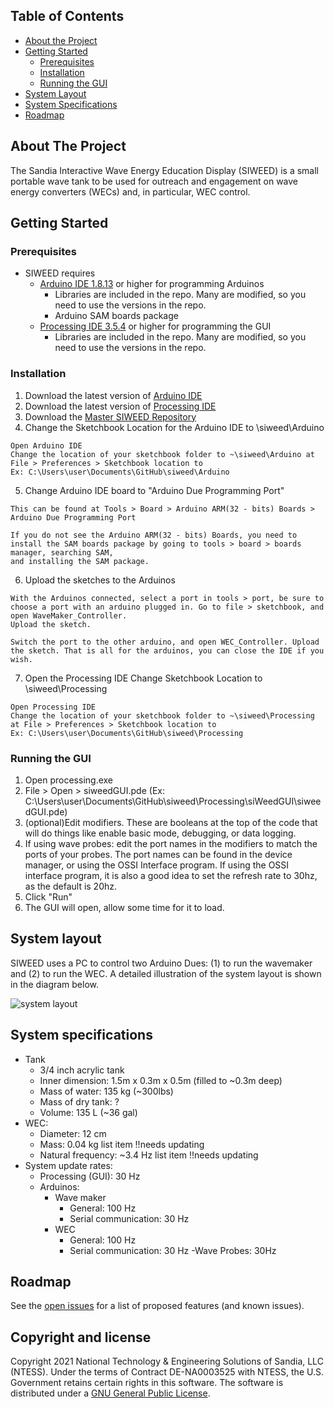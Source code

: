 <!-- TABLE OF CONTENTS -->
## Table of Contents

* [About the Project](#about-the-project)
* [Getting Started](#getting-started)
  * [Prerequisites](#prerequisites)
  * [Installation](#installation)
  *	[Running the GUI](#running-the-gui)
* [System Layout](#System-layout)
* [System Specifications](#System-Specifications)
* [Roadmap](#roadmap)


<!-- ABOUT THE PROJECT -->
## About The Project

The Sandia Interactive Wave Energy Education Display (SIWEED) is a small portable wave tank to be used for outreach and engagement on wave energy converters (WECs) and, in particular, WEC control.


<!-- GETTING STARTED -->
## Getting Started

### Prerequisites
- SIWEED requires 
	- [Arduino IDE 1.8.13](https://www.arduino.cc/en/main/software) or higher for programming Arduinos
		- Libraries are included in the repo. Many are modified, so you need to use the versions in the repo.
		- Arduino SAM boards package
	- [Processing IDE 3.5.4](https://processing.org/download/) or higher for programming the GUI
		- Libraries are included in the repo. Many are modified, so you need to use the versions in the repo.


### Installation

1. Download the latest version of [Arduino IDE](https://www.arduino.cc/en/main/software) 
2. Download the latest version of [Processing IDE](https://processing.org/download/)
3. Download the [Master SIWEED Repository](https://github.com/SNL-WaterPower/siweed/tree/master)
4. Change the Sketchbook Location for the Arduino IDE to \siweed\Arduino
```
Open Arduino IDE
Change the location of your sketchbook folder to ~\siweed\Arduino at File > Preferences > Sketchbook location to 
Ex: C:\Users\user\Documents\GitHub\siweed\Arduino
```
5. Change Arduino IDE board to "Arduino Due Programming Port"
```
This can be found at Tools > Board > Arduino ARM(32 - bits) Boards > Arduino Due Programming Port

If you do not see the Arduino ARM(32 - bits) Boards, you need to install the SAM boards package by going to tools > board > boards manager, searching SAM, 
and installing the SAM package.
```
6. Upload the sketches to the Arduinos
```
With the Arduinos connected, select a port in tools > port, be sure to choose a port with an arduino plugged in. Go to file > sketchbook, and open WaveMaker_Controller.
Upload the sketch. 

Switch the port to the other arduino, and open WEC_Controller. Upload the sketch. That is all for the arduinos, you can close the IDE if you wish.
```
7. Open the Processing IDE Change Sketchbook Location to \siweed\Processing
```
Open Processing IDE
Change the location of your sketchbook folder to ~\siweed\Processing at File > Preferences > Sketchbook location to 
Ex: C:\Users\user\Documents\GitHub\siweed\Processing
```
<!-- Running the GUI -->
### Running the GUI
1. Open processing.exe 
2. File > Open > siweedGUI.pde (Ex: C:\Users\user\Documents\GitHub\siweed\Processing\siWeedGUI\siweedGUI.pde)
3. (optional)Edit modifiers. These are booleans at the top of the code that will do things like enable basic mode, debugging, or data logging.
4. If using wave probes: edit the port names in the modifiers to match the ports of your probes. The port names can be found in the device manager, or using the OSSI Interface program. If using the OSSI interface program, it is also a good idea to set the refresh rate to 30hz, as the default is 20hz.
5. Click "Run"
6. The GUI will open, allow some time for it to load.

<!-- System layout -->
## System layout
SIWEED uses a PC to control two Arduino Dues: (1) to run the wavemaker and (2) to run the WEC.
A detailed illustration of the system layout is shown in the diagram below.

![system layout](https://github.com/SNL-WaterPower/siweed/blob/master/documentation/diagrams/systemLayoutPNG.png)
<!-- System Specifications -->
## System specifications
 - Tank
 	- 3/4 inch acrylic tank
 	- Inner dimension: 1.5m x 0.3m x 0.5m (filled to ~0.3m deep)
 	- Mass of water: 135 kg (~300lbs)
 	- Mass of dry tank: ?
 	- Volume: 135 L (~36 gal)
 - WEC: 
 	- Diameter: 12 cm
   	- Mass: 0.04 kg list item		!!needs updating
   	- Natural frequency: ~3.4 Hz list item	!!needs updating
 - System update rates:
 	- Processing (GUI): 30 Hz
 	- Arduinos:
 		- Wave maker
 			- General: 100 Hz
 			- Serial communication: 30 Hz
 		- WEC
 			- General: 100 Hz
 			- Serial communication: 30 Hz
	-Wave Probes: 30Hz


<!-- ROADMAP -->
## Roadmap

See the [open issues](https://github.com/SNL-WaterPower/siweed/issues) for a list of proposed features (and known issues).

## Copyright and license
Copyright 2021 National Technology & Engineering Solutions of Sandia, LLC (NTESS).
Under the terms of Contract DE-NA0003525 with NTESS, the U.S. Government retains certain rights in this software.
The software is distributed under a [GNU General Public License](COPYING).
